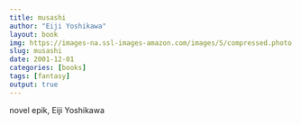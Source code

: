 ```yaml
---
title: musashi
author: "Eiji Yoshikawa"
layout: book
img: https://images-na.ssl-images-amazon.com/images/S/compressed.photo.goodreads.com/books/1327942522i/102030.jpg
slug: musashi
date: 2001-12-01
categories: [books]
tags: [fantasy]
output: true
---
```


novel epik, Eiji Yoshikawa
